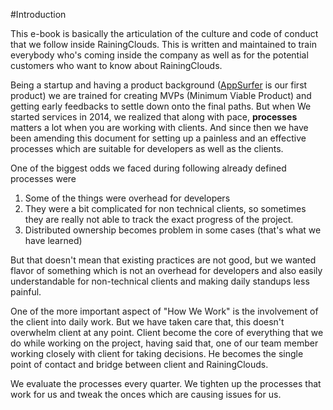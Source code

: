 #Introduction

This e-book is basically the articulation of the culture and code of conduct that we follow inside RainingClouds. This is written and maintained to train everybody who's coming inside the company as well as for the potential customers who want to know about RainingClouds.

Being a startup and having a product background ([AppSurfer](http://appsurfer.com) is our first product) we are trained for creating MVPs (Minimum Viable Product) and getting early feedbacks to settle down onto the final paths. But when We started services in 2014, we realized that along with pace, **processes** matters a lot when you are working with clients. And since then we have been amending this document for setting up a painless and an effective processes which are suitable for developers as well as the clients. 

One of the biggest odds we faced during following already defined processes were
1. Some of the things were overhead for developers
2. They were a bit complicated for non technical clients, so sometimes they are really not able to track the exact progress of the project.
3. Distributed ownership becomes problem in some cases (that's what we have learned)

But that doesn't mean that existing practices are not good, but we wanted flavor of something which is not an overhead for developers and also easily understandable for non-technical clients and making daily standups less painful.

One of the more important aspect of "How We Work" is the involvement of the client into daily work. But we have taken care that, this doesn't overwhelm client at any point. Client become the core of everything that we do while working on the project, having said that, one of our team member working closely with client for taking decisions. He becomes the single point of contact and bridge between client and RainingClouds. 

We evaluate the processes every quarter. We tighten up the processes that work for us and tweak the onces which are causing issues for us.
